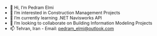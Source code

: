 - 👋 Hi, I’m Pedram Elmi
- 👀 I’m interested in Construction Management Projects
- 🌱 I’m currently learning .NET Navisworks API
- 💞️ I’m looking to collaborate on Building Information Modeling Projects
- 📫 Tehran, Iran - Email: pedram_elmi@outlook.com

<!---
PedramElmi/PedramElmi is a ✨ special ✨ repository because its `README.md` (this file) appears on your GitHub profile.
You can click the Preview link to take a look at your changes.
--->
